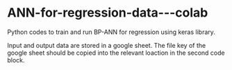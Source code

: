 # ANN-for-regression-data---colab
Python codes to train and run BP-ANN for regression using keras library. 

Input and output data are stored in a google sheet. The file key of the google sheet should be copied into the relevant loaction in the second code block.
